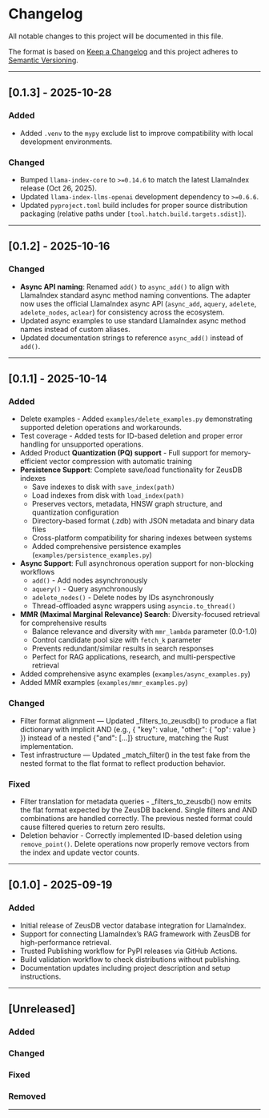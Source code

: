<!-- markdownlint-disable MD024 -->
# Changelog

All notable changes to this project will be documented in this file.

The format is based on [Keep a Changelog](https://keepachangelog.com/en/1.0.0/)
and this project adheres to [Semantic Versioning](https://semver.org/spec/v2.0.0.html).

---

## [0.1.3] - 2025-10-28

### Added

- Added `.venv` to the `mypy` exclude list to improve compatibility with local development environments.

### Changed

- Bumped `llama-index-core` to `>=0.14.6` to match the latest LlamaIndex release (Oct 26, 2025).
- Updated `llama-index-llms-openai` development dependency to `>=0.6.6`.
- Updated `pyproject.toml` build includes for proper source distribution packaging (relative paths under `[tool.hatch.build.targets.sdist]`).

---

## [0.1.2] - 2025-10-16

### Changed

- **Async API naming**: Renamed `add()` to `async_add()` to align with LlamaIndex standard async method naming conventions. The adapter now uses the official LlamaIndex async API (`async_add`, `aquery`, `adelete`, `adelete_nodes`, `aclear`) for consistency across the ecosystem.
- Updated async examples to use standard LlamaIndex async method names instead of custom aliases.
- Updated documentation strings to reference `async_add()` instead of `add()`.

---

## [0.1.1] - 2025-10-14

### Added

- Delete examples - Added `examples/delete_examples.py` demonstrating supported deletion operations and workarounds.
- Test coverage - Added tests for ID-based deletion and proper error handling for unsupported operations.
- Added Product **Quantization (PQ) support** - Full support for memory-efficient vector compression with automatic training
- **Persistence Support**: Complete save/load functionality for ZeusDB indexes
  - Save indexes to disk with `save_index(path)`
  - Load indexes from disk with `load_index(path)`
  - Preserves vectors, metadata, HNSW graph structure, and quantization configuration
  - Directory-based format (.zdb) with JSON metadata and binary data files
  - Cross-platform compatibility for sharing indexes between systems
  - Added comprehensive persistence examples (`examples/persistence_examples.py`)
- **Async Support**: Full asynchronous operation support for non-blocking workflows
  - `add()` - Add nodes asynchronously
  - `aquery()` - Query asynchronously
  - `adelete_nodes()` - Delete nodes by IDs asynchronously
  - Thread-offloaded async wrappers using `asyncio.to_thread()`
- **MMR (Maximal Marginal Relevance) Search**: Diversity-focused retrieval for comprehensive results
  - Balance relevance and diversity with `mmr_lambda` parameter (0.0-1.0)
  - Control candidate pool size with `fetch_k` parameter
  - Prevents redundant/similar results in search responses
  - Perfect for RAG applications, research, and multi-perspective retrieval
- Added comprehensive async examples (`examples/async_examples.py`)
- Added MMR examples (`examples/mmr_examples.py`)

### Changed

- Filter format alignment — Updated _filters_to_zeusdb() to produce a flat dictionary with implicit AND (e.g., { "key": value, "other": { "op": value } }) instead of a nested {"and": [...]} structure, matching the Rust implementation.
- Test infrastructure — Updated _match_filter() in the test fake from the nested format to the flat format to reflect production behavior.

### Fixed

- Filter translation for metadata queries - _filters_to_zeusdb() now emits the flat format expected by the ZeusDB backend. Single filters and AND combinations are handled correctly. The previous nested format could cause filtered queries to return zero results.
- Deletion behavior - Correctly implemented ID-based deletion using `remove_point()`. Delete operations now properly remove vectors from the index and update vector counts.

---

## [0.1.0] - 2025-09-19

### Added

- Initial release of ZeusDB vector database integration for LlamaIndex.
- Support for connecting LlamaIndex’s RAG framework with ZeusDB for high-performance retrieval.
- Trusted Publishing workflow for PyPI releases via GitHub Actions.
- Build validation workflow to check distributions without publishing.
- Documentation updates including project description and setup instructions.

---

## [Unreleased]

### Added
<!-- Add new features here -->

### Changed
<!-- Add changed behavior here -->

### Fixed
<!-- Add bug fixes here -->

### Removed
<!-- Add removals/deprecations here -->

---
